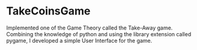 TakeCoinsGame
=============
Implemented one of the Game Theory called the Take-Away game. 
Combining the knowledge of python and using the library extension called pygame, 
I developed a simple User Interface for the game.
